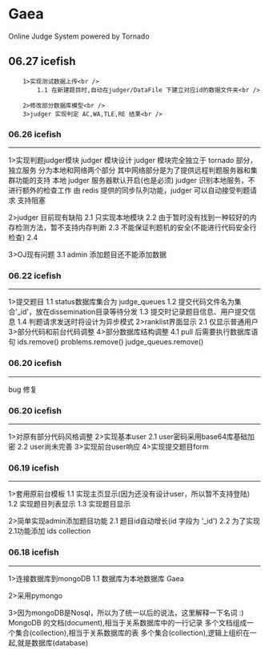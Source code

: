 Gaea
====

Online Judge System powered by Tornado

06.27 icefish
------
		1>实现测试数据上传<br />
			1.1 在新建题目时,自动在judger/DataFile 下建立对应id的数据文件夹<br />

		2>修改部分数据库模型<br />
		3>judger 实现判定 AC,WA,TLE,RE 结果<br />

### 06.26 icefish
------
1>实现判题judger模块
	judger 模块设计
	judger 模块完全独立于 tornado 部分，独立服务
	分为本地和网络两个部分
	其中网络部分是为了提供远程判题服务器和集群功能的支持
	本地 judger 服务器默认开启(也是必须)
	judger 识别本地服务，不进行额外的检查工作
	由 redis 提供的同步队列功能，judger 可以自动接受判题请求
	支持阻塞

2>judger 目前现有缺陷
	2.1 只实现本地模块
	2.2 由于暂时没有找到一种较好的内存检测方法，暂不支持内存判断
	2.3 不能保证判题机的安全(不能进行代码安全行检查)
	2.4

3>OJ现有问题
	3.1 admin 添加题目还不能添加数据

### 06.22 icefish
------
1>提交题目
	1.1 status数据库集合为 judge_queues
	1.2 提交代码文件名为集合'_id'，放在dissemination目录等待分发
	1.3 提交时记录题目信息、用户提交信息
	1.4 判题请求发送时将设计为异步模式
2>ranklist界面显示
	2.1 仅显示普通用户
3>部分代码和前台代码调整
4>部分数据库结构调整
	4.1 pull 后需要执行数据库语句 
		ids.remove()
		problems.remove()
		judge_queues.remove()

### 06.20 icefish
------
bug 修复

### 06.20 icefish
------
1>对原有部分代码风格调整
2>实现基本user
	2.1 user密码采用base64库基础加密
	2.2 user尚未完善
3>实现前台user响应
4>实现提交题目form

### 06.19 icefish
------
1>套用原前台模板
	1.1 实现主页显示(因为还没有设计user，所以暂不支持登陆)
	1.2 实现题目列表显示
	1.3 实现题目显示
	
2>简单实现admin添加题目功能
	2.1 题目id自动增长(id 字段为 '_id')
	2.2 为了实现2.1功能添加 ids collection

### 06.18 icefish
------
1>连接数据库到mongoDB
	1.1 数据库为本地数据库 Gaea
	
2>采用pymongo

3>因为mongoDB是Nosql，所以为了统一以后的说法，这里解释一下名词 :)
	MongoDB 的文档(document),相当于关系数据库中的一行记录
	多个文档组成一个集合(collection),相当于关系数据库的表
	多个集合(collection),逻辑上组织在一起,就是数据库(database)

